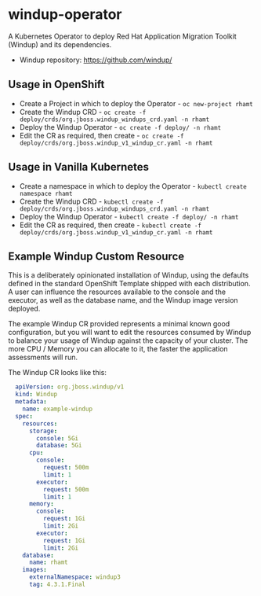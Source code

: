 # windup-operator

A Kubernetes Operator to deploy Red Hat Application Migration Toolkit (Windup) and its dependencies.
* Windup repository: https://github.com/windup/ 

## Usage in OpenShift

* Create a Project in which to deploy the Operator - `oc new-project rhamt`
* Create the Windup CRD - `oc create -f deploy/crds/org.jboss.windup_windups_crd.yaml -n rhamt`
* Deploy the Windup Operator - `oc create -f deploy/ -n rhamt`
* Edit the CR as required, then create - `oc create -f deploy/crds/org.jboss.windup_v1_windup_cr.yaml -n rhamt`

## Usage in Vanilla Kubernetes

* Create a namespace in which to deploy the Operator - `kubectl create namespace rhamt`
* Create the Windup CRD - `kubectl create -f deploy/crds/org.jboss.windup_windups_crd.yaml -n rhamt`
* Deploy the Windup Operator - `kubectl create -f deploy/ -n rhamt`
* Edit the CR as required, then create - `kubectl create -f deploy/crds/org.jboss.windup_v1_windup_cr.yaml -n rhamt`

## Example Windup Custom Resource

This is a deliberately opinionated installation of Windup, using the defaults defined in the standard OpenShift Template shipped with each distribution. A user can influence the resources available to the console and the executor, as well as the database name, and the Windup image version deployed.

The example Windup CR provided represents a minimal known good configuration, but you will want to edit the resources consumed by  Windup to balance your usage of Windup against the capacity of your cluster. The more CPU / Memory you can allocate to it, the faster the application assessments will run.

The Windup CR looks like this:

```yaml
  apiVersion: org.jboss.windup/v1
  kind: Windup
  metadata:
    name: example-windup
  spec:
    resources:
      storage:
        console: 5Gi
        database: 5Gi
      cpu:
        console:
          request: 500m
          limit: 1
        executor:
          request: 500m
          limit: 1
      memory:
        console:
          request: 1Gi
          limit: 2Gi
        executor:
          request: 1Gi
          limit: 2Gi
    database:
      name: rhamt
    images:
      externalNamespace: windup3
      tag: 4.3.1.Final
```
